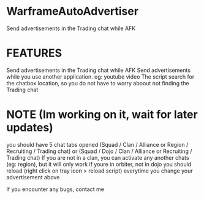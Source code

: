 # WarframeAutoAdvertiser
Send advertisements in the Trading chat while AFK

# FEATURES
Send advertisements in the Trading chat while AFK
Send advertisements while you use another application. eg: youtube video
The script search for the chatbox location, so you do not have to worry aboout not finding the Trading chat

# NOTE (Im working on it, wait for later updates)
you should have 5 chat tabs opened
(Squad / Clan / Alliance or Region / Recruiting / Trading chat)   or   (Squad / Dojo / Clan / Alliance or Recruiting / Trading chat)
If you are not in a clan, you can activate any another chats (eg: region), but it will only work if youre in orbiter, not in dojo
you should reload (right click on tray icon > reload script) everytime you change your advertisement above

If you encounter any bugs, contact me
